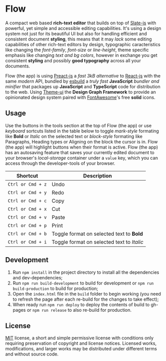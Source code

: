 # Flow

A compact web based **rich-text editor** that builds on top of [Slate-js](https://docs.slatejs.org/) with powerful, yet simple and accessible editing capabilities. It's using a design system not just for its beautiful UI but also for handling efficient and consistent document **styling**, this means that it may _lack_ some editing capabilities of other rich-text editors by design, typographic caracteristics like changing the _font-family_, _font-size_ or _line-height_, theme specific emphasis like changing _text and bg colors_, however in exchange you get consistent **styling** and possibly **good typography** across all your documents.

Flow (the app) is using [Preact-js](https://preactjs.com/) a _fast 3kB alternative_ to [React-js](https://reactjs.org/) with the same _modern_ API, bundled by [esbuild](https://github.com/evanw/esbuild) a _truly fast_ **JavaScript** _bundler and minifier_ that packages up **JavaScript** and **TypeScript** code for distribution to the web. Using [Theme-ui](https://theme-ui.com/) the **Design Graph Framework** to provide an opinionated design system paired with [FontAwesome](https://fontawesome.com/)'s free **solid** icons.

## Usage

Use the buttons in the tools section at the top of Flow (the app) or use _keyboard_ sortcuts listed in the table below to toggle _mark-style_ formating like **Bold** or _Italic_ on the selected text or _block-style_ formating like Paragraphs, Heading types or Aligning on the block the cursor is in. Flow (the app) will highlight buttons when their format is active. Flow (the app) has an autosaving feature that saves your currently edited document to your browser's _local-storage_ container under a `value` key, which you can access through the developer-tools of your browser.

| Shortcut          | Description                                |
| ----------------- | ------------------------------------------ |
| `Ctrl or Cmd + z` | Undo                                       |
| `Ctrl or Cmd + y` | Redo                                       |
| `Ctrl or Cmd + c` | Copy                                       |
| `Ctrl or Cmd + x` | Cut                                        |
| `Ctrl or Cmd + v` | Paste                                      |
| `Ctrl or Cmd + p` | Print                                      |
| `Ctrl or Cmd + b` | Toggle format on selected text to **Bold** |
| `Ctrl or Cmd + i` | Toggle format on selected text to _Italic_ |

## Development

1. Run `npm install` in the project directory to install all the dependencies and dev-dependencies;
2. Run `npm run build-development` to build for development or `npm run build-production` to build for production;
3. Open the `index.html` file in the `build` folder to begin working (you need to refresh the page after each re-build for the changes to take effect);
4. When ready run `npm run deploy` to deploy the contents of build to gh-pages or `npm run release` to also re-build for production.

## License

[MIT](https://raw.githubusercontent.com/Aerobird98/flow/master/LICENSE) license, a short and simple permissive license with conditions only requiring preservation of copyright and license notices. Licensed works, modifications, and larger works may be distributed under different terms and without source code.
